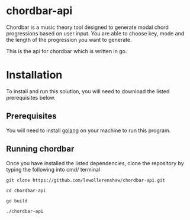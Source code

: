 # chordbar-api
Chordbar is a music theory tool designed to generate modal chord progressions based on user input. You are able to choose key, mode and the length of the progression you want to generate.

This is the api for chordbar which is written in go.

# Installation 
To install and run this solution, you will need to download the listed prerequisites below.

## Prerequisites
You will need to install [golang](https://golang.org/dl/) on your machine to run this program.

## Running chordbar
Once you have installed the listed dependencies, clone the repository by typing the following into cmd/ terminal

```
git clone https://github.com/lewollerenshaw/chordbar-api.git

cd chordbar-api

go build

./chordbar-api
```
